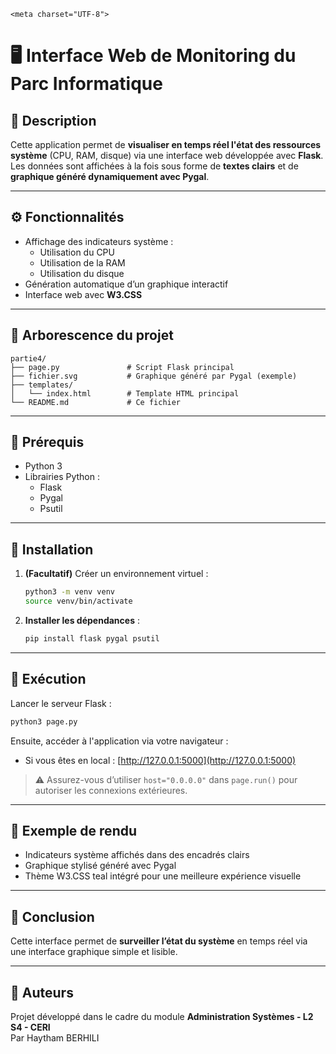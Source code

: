 
    <meta charset="UTF-8">
# 🖥️ Interface Web de Monitoring du Parc Informatique

## 📌 Description

Cette application permet de **visualiser en temps réel l'état des ressources système** (CPU, RAM, disque) via une interface web développée avec **Flask**.  
Les données sont affichées à la fois sous forme de **textes clairs** et de **graphique généré dynamiquement avec Pygal**.

---

## ⚙️ Fonctionnalités

- Affichage des indicateurs système :
  - Utilisation du CPU
  - Utilisation de la RAM
  - Utilisation du disque
- Génération automatique d’un graphique interactif
- Interface web avec **W3.CSS**

---

## 📂 Arborescence du projet

```
partie4/
├── page.py               # Script Flask principal
├── fichier.svg           # Graphique généré par Pygal (exemple)
├── templates/
│   └── index.html        # Template HTML principal
└── README.md             # Ce fichier
```

---

## 🧰 Prérequis

- Python 3
- Librairies Python :
  - Flask
  - Pygal
  - Psutil

---

## 🔧 Installation

1. **(Facultatif)** Créer un environnement virtuel :

   ```bash
   python3 -m venv venv
   source venv/bin/activate
   ```

2. **Installer les dépendances** :

   ```bash
   pip install flask pygal psutil
   ```

---

## 🚀 Exécution

Lancer le serveur Flask :

```bash
python3 page.py
```

Ensuite, accéder à l'application via votre navigateur :

- Si vous êtes en local : [http://127.0.0.1:5000](http://127.0.0.1:5000)

> ⚠️ Assurez-vous d’utiliser `host="0.0.0.0"` dans `page.run()` pour autoriser les connexions extérieures.

---

## 🎨 Exemple de rendu

- Indicateurs système affichés dans des encadrés clairs
- Graphique stylisé généré avec Pygal
- Thème W3.CSS teal intégré pour une meilleure expérience visuelle

---

## 📄 Conclusion

Cette interface permet de **surveiller l’état du système** en temps réel via une interface graphique simple et lisible.

---

## 🧠 Auteurs

Projet développé dans le cadre du module **Administration Systèmes - L2 S4 - CERI**  
Par Haytham BERHILI

